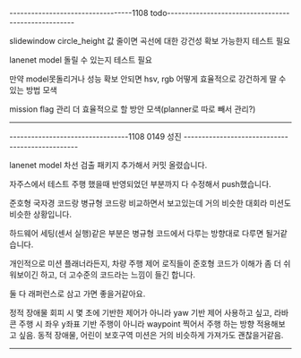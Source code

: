 ----------------------------------1108 todo----------------------------------------------------

slidewindow  circle_height 값 줄이면 곡선에 대한 강건성 확보 가능한지 테스트 필요

lanenet model 돌릴 수 있는지 테스트 필요

만약 model못돌리거나 성능 확보 안되면 hsv, rgb 어떻게 효율적으로 강건하게 딸 수 있는 방법 모색

mission flag 관리 더 효율적으로 할 방안 모색(planner로 따로 빼서 관리?)

-----------------------------------------------------------------------------------------------


---------------------------------1108 0149 성진 ------------------------------------------------

lanenet model 차선 검출 패키지 추가해서 커밋 올렸습니다.

자주스에서 테스트 주행 했을때 반영되었던 부분까지 다 수정해서 push했습니다. 

준호형 국자경 코드랑 병규형 코드랑 비교하면서 보고있는데 거의 비슷한 대회라 미션도 비슷한 상황입니다.

하드웨어 세팅(센서 실행)같은 부분은 병규형 코드에서 다루는 방향대로 다루면 될거같습니다. 

개인적으로 미션 플래너라든지, 차량 주행 제어 로직들이 준호형 코드가 이해가 좀 더 쉬워보이긴 하고, 더 고수준의 코드라는 느낌이 들긴 합니다.

둘 다 래퍼런스로 삼고 가면 좋을거같아요.

정적 장애물 회피 시 몇 초에 기반한 제어가 아니라 yaw 기반 제어 사용하고 싶고, 라바콘 주행 시 좌우 y좌표 기반 주행이 아니라 waypoint 찍어서 주행 하는 방향 적용해보고 싶음.
동적 장애물, 어린이 보호구역 미션은 거의 비슷하게 가져가도 괜찮을거같음. 

--------------------------------------------------------------------------------------------------
